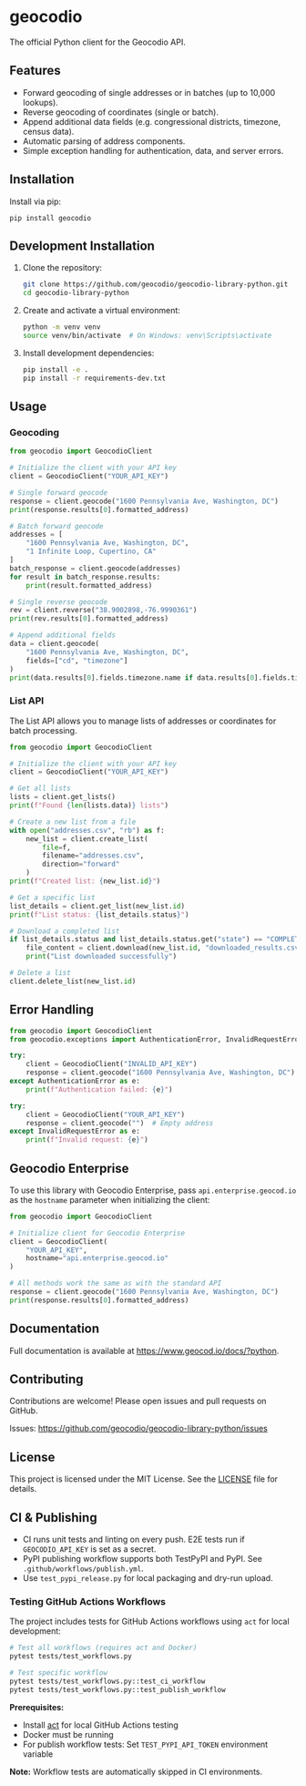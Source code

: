 # geocodio

The official Python client for the Geocodio API.

Features
--------

- Forward geocoding of single addresses or in batches (up to 10,000 lookups).
- Reverse geocoding of coordinates (single or batch).
- Append additional data fields (e.g. congressional districts, timezone, census data).
- Automatic parsing of address components.
- Simple exception handling for authentication, data, and server errors.

Installation
------------

Install via pip:

    pip install geocodio

Development Installation
-----------------------

1. Clone the repository:
    ```bash
    git clone https://github.com/geocodio/geocodio-library-python.git
    cd geocodio-library-python
    ```

2. Create and activate a virtual environment:
    ```bash
    python -m venv venv
    source venv/bin/activate  # On Windows: venv\Scripts\activate
    ```

3. Install development dependencies:
    ```bash
    pip install -e .
    pip install -r requirements-dev.txt
    ```

Usage
-----

### Geocoding

```python
from geocodio import GeocodioClient

# Initialize the client with your API key
client = GeocodioClient("YOUR_API_KEY")

# Single forward geocode
response = client.geocode("1600 Pennsylvania Ave, Washington, DC")
print(response.results[0].formatted_address)

# Batch forward geocode
addresses = [
    "1600 Pennsylvania Ave, Washington, DC",
    "1 Infinite Loop, Cupertino, CA"
]
batch_response = client.geocode(addresses)
for result in batch_response.results:
    print(result.formatted_address)

# Single reverse geocode
rev = client.reverse("38.9002898,-76.9990361")
print(rev.results[0].formatted_address)

# Append additional fields
data = client.geocode(
    "1600 Pennsylvania Ave, Washington, DC",
    fields=["cd", "timezone"]
)
print(data.results[0].fields.timezone.name if data.results[0].fields.timezone else "No timezone data")
```

### List API

The List API allows you to manage lists of addresses or coordinates for batch processing.

```python
from geocodio import GeocodioClient

# Initialize the client with your API key
client = GeocodioClient("YOUR_API_KEY")

# Get all lists
lists = client.get_lists()
print(f"Found {len(lists.data)} lists")

# Create a new list from a file
with open("addresses.csv", "rb") as f:
    new_list = client.create_list(
        file=f,
        filename="addresses.csv",
        direction="forward"
    )
print(f"Created list: {new_list.id}")

# Get a specific list
list_details = client.get_list(new_list.id)
print(f"List status: {list_details.status}")

# Download a completed list
if list_details.status and list_details.status.get("state") == "COMPLETED":
    file_content = client.download(new_list.id, "downloaded_results.csv")
    print("List downloaded successfully")

# Delete a list
client.delete_list(new_list.id)
```

Error Handling
--------------

```python
from geocodio import GeocodioClient
from geocodio.exceptions import AuthenticationError, InvalidRequestError

try:
    client = GeocodioClient("INVALID_API_KEY")
    response = client.geocode("1600 Pennsylvania Ave, Washington, DC")
except AuthenticationError as e:
    print(f"Authentication failed: {e}")

try:
    client = GeocodioClient("YOUR_API_KEY")
    response = client.geocode("")  # Empty address
except InvalidRequestError as e:
    print(f"Invalid request: {e}")
```

Geocodio Enterprise
-------------------

To use this library with Geocodio Enterprise, pass `api.enterprise.geocod.io` as the `hostname` parameter when initializing the client:

```python
from geocodio import GeocodioClient

# Initialize client for Geocodio Enterprise
client = GeocodioClient(
    "YOUR_API_KEY",
    hostname="api.enterprise.geocod.io"
)

# All methods work the same as with the standard API
response = client.geocode("1600 Pennsylvania Ave, Washington, DC")
print(response.results[0].formatted_address)
```

Documentation
-------------

Full documentation is available at <https://www.geocod.io/docs/?python>.

Contributing
------------

Contributions are welcome! Please open issues and pull requests on GitHub.

Issues: <https://github.com/geocodio/geocodio-library-python/issues>

License
-------

This project is licensed under the MIT License. See the [LICENSE](LICENSE) file for details.

CI & Publishing
---------------

- CI runs unit tests and linting on every push. E2E tests run if `GEOCODIO_API_KEY` is set as a secret.
- PyPI publishing workflow supports both TestPyPI and PyPI. See `.github/workflows/publish.yml`.
- Use `test_pypi_release.py` for local packaging and dry-run upload.

### Testing GitHub Actions Workflows

The project includes tests for GitHub Actions workflows using `act` for local development:

```bash
# Test all workflows (requires act and Docker)
pytest tests/test_workflows.py

# Test specific workflow
pytest tests/test_workflows.py::test_ci_workflow
pytest tests/test_workflows.py::test_publish_workflow
```

**Prerequisites:**
- Install [act](https://github.com/nektos/act) for local GitHub Actions testing
- Docker must be running
- For publish workflow tests: Set `TEST_PYPI_API_TOKEN` environment variable

**Note:** Workflow tests are automatically skipped in CI environments.
